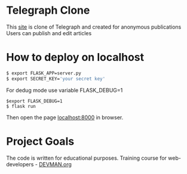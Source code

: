 # Telegraph Clone

This [site](http://80.211.16.55:8000) is clone of Telegraph and created for anonymous publications
Users can publish and edit articles

# How to deploy on localhost

```bash
$ export FLASK_APP=server.py
$ export SECRET_KEY='your secret key'
```
For dedug mode use variable FLASK_DEBUG=1
```
$export FLASK_DEBUG=1
$ flask run
```

Then open the page [localhost:8000](http://localhost:8000) in browser.

# Project Goals

The code is written for educational purposes. Training course for web-developers - [DEVMAN.org](https://devman.org)
